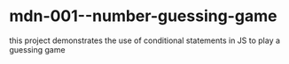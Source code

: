 # mdn-001--number-guessing-game
this project demonstrates the use of conditional statements in JS to play a guessing game
